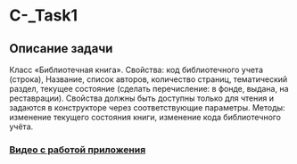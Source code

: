 # C-_Task1

## Описание задачи
Класс «Библиотечная книга».
Свойства: код библиотечного учета (строка), Название, список авторов, количество страниц, тематический раздел, текущее состояние (сделать перечисление: в фонде, выдана, на реставрации). Свойства должны быть доступны только для чтения и задаются в конструкторе через соответствующие параметры.
Методы: изменение текущего состояния книги, изменение кода библиотечного учёта.

### [Видео с работой приложения](https://disk.yandex.ru/d/qGFTPOcWvqCiQA)
